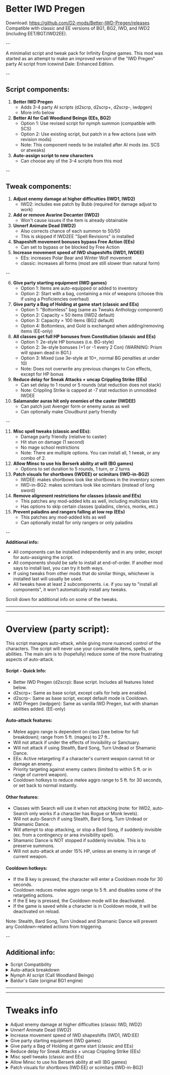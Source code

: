 # Better IWD Pregen
Download: https://github.com/D2-mods/Better-IWD-Pregen/releases  
Compatible with classic and EE versions of BG1, BG2, IWD, and IWD2 (including EET/BGT/IWD2EE).

--

A minimalist script and tweak pack for Infinity Engine games. This mod was started as an attempt to make an improved version of the "IWD Pregen" party AI script from Icewind Dale: Enhanced Edition.

--

Script components:
-

1. **Better IWD Pregen**
	- Adds 3-4 party AI scripts (d2scrp, d2scrp+, d2scrp-, iwdpgen)
 	- More info below
2. **Better AI for Call Woodland Beings (EEs, BG2)**
	- Option 1: Use revised script for nymph summon (compatible with SCS)
	- Option 2: Use existing script, but patch in a few actions (use with revision mods)
	- Note: This component needs to be installed after AI mods (ex. SCS or atweaks)
3. **Auto-assign script to new characters**
	- Can choose any of the 3-4 scripts from this mod

--

Tweak components:
-

1. **Adjust enemy damage at higher difficulties (IWD1, IWD2)**
	- IWD2: includes exe patch by Bubb (required for damage adjust to work)
2. **Add or remove Avarine Decanter (IWD2)**
	- Won't cause issues if the item is already obtainable
3. **Unnerf Animate Dead (IWD2)**
	- Also corrects chance of each summon to 50/50
	- This is skipped if IWD2EE "Spell Revisions" is installed
4. **Shapeshift movement bonuses bypass Free Action (EEs)**
	- Can set to bypass or be blocked by Free Action
5. **Increase movement speed of IWD shapeshifts (IWD1, IWDEE)**
	- EEs: increases Polar Bear and Winter Wolf movement
	- classic: increases all forms (most are still slower than natural form)  

--

6. **Give party starting equipment (IWD games)**
	- Option 1: Items are auto-equipped or added to inventory
	- Option 2: Start with a bag, containing a mix of weapons (choose this if using a Proficiencies overhaul)
7. **Give party a Bag of Holding at game start (classic and EEs)**
	- Option 1: "Bottomless" bag (same as Tweaks Anthology component)
	- Option 2: Capacity = 50 items (IWD2 default)
	- Option 3: Capacity = 100 items (BG2 default)
	- Option 4: Bottomless, and Gold is exchanged when adding/removing items (EE-only)
8. **All classes get full HP bonuses from Constitution (classic and EEs)**
	- Option 1: 2e-style HP bonuses (i.e. BG-style)
	- Option 2: 3e-style bonuses (+1 or -1 every 2 Con) (WARNING: Prism will spawn dead in BG1.)
	- Option 3: Mixed (use 3e-style at 10+, normal BG penalties at under 10)
	- Note: Does not overwrite any previous changes to Con effects, except for HP bonus
9. **Reduce delay for Sneak Attacks + uncap Crippling Strike (EEs)**
	- Can set delay to 1 round or 5 rounds (stat reduction does not stack)
	- Note: Crippling Strike is capped at -7 stat reduction in unmodded IWDEE
10. **Salamander auras hit only enemies of the caster (IWDEE)**
	- Can patch just Avenger form or enemy auras as well
	- Can optionally make Cloudburst party friendly  

--

11. **Misc spell tweaks (classic and EEs):**
	- Damage party friendly (relative to caster)
	- Hit stun on damage (1 second)
	- No mage school restrictions
	- Note: There are multiple options. You can install all, 1 tweak, or any combo of 2.
12. **Allow Minsc to use his Berserk ability at will (BG games)**
	- Options to set duration to 5 rounds, 1 turn, or 2 turns
13. **Patch visuals for shortbows (IWDEE) or scimitars (IWD-in-BG2)**
	- IWDEE: makes shortbows look like shortbows in the inventory screen
	- IWD-in-BG2: makes scimitars look like scimitars (instead of long sword)
14. **Remove alignment restrictions for classes (classic and EEs)**
	- This patches any mod-added kits as well, including multiclass kits
	- Has options to skip certain classes (paladins, clerics, monks, etc.)
15. **Prevent paladins and rangers falling at low rep (EEs)**
	- This patches any mod-added kits as well
	- Can optionally install for only rangers or only paladins

--

**Additional info:**
- All components can be installed independently and in any order, except for auto-assigning the script.
- All components should be safe to install at end-of-order. If another mod says to install last, you can try it both ways.
- If using tweaks from other mods that do similar things, whichever is installed last will usually be used.
- All tweaks have at least 2 subcomponents. i.e. if you say to "install all components", it won't automatically install any tweaks.

Scroll down for additional info on some of the tweaks.

---
---

# Overview (party script):

This script manages auto-attack, while giving more nuanced control of the characters. The script will never use your consumable items, spells, or abilities. The main aim is to (hopefully) reduce some of the more frustrating aspects of auto-attack.

#### Script - Quick Info:
- Better IWD Pregen (d2scrp): Base script. Includes all features listed below.
- d2scrp+: Same as base script, except calls for help are enabled.
- d2scrp-: Same as base script, except default mode is Cooldown.
- IWD Pregen (iwdpgen): Same as vanilla IWD Pregen, but with shaman abilities added. (EE-only)

#### Auto-attack features:
- Melee aggro range is dependent on class (see below for full breakdown); range from 5 ft. (mages) to 27 ft..
- Will not attack if under the effects of Invisibility or Sanctuary.
- Will not attack if using Stealth, Bard Song, Turn Undead or Shamanic Dance.
- EEs: Active retargeting if a character's current weapon cannot hit or damage an enemy.
- Priority targeting against enemy casters (limited to within 5 ft. or in range of current weapon).
- Cooldown hotkeys to reduce melee aggro range to 5 ft. for 30 seconds, or set back to normal instantly.

#### Other features:
- Classes with Search will use it when not attacking (note: for IWD2, auto-Search only works if a character has Rogue or Monk levels).
- Will not auto-Search if using Stealth, Bard Song, Turn Undead or Shamanic Dance.
- Will attempt to stop attacking, or stop a Bard Song, if suddenly invisible (ex. from a contingency or area invisibility spell).
- Shamanic Dance is NOT stopped if suddenly invisible. This is to preserve summons.
- Will not auto-attack at under 15% HP, unless an enemy is in range of current weapon.

#### Cooldown hotkeys:
- If the B key is pressed, the character will enter a Cooldown mode for 30 seconds.
- Cooldown reduces melee aggro range to 5 ft. and disables some of the retargeting actions.
- If the E key is pressed, the Cooldown mode will be deactivated.
- If the game is saved while a character is in Cooldown mode, it will be deactivated on reload.

Note: Stealth, Bard Song, Turn Undead and Shamanic Dance will prevent any Cooldown-related actions from triggering.

--

Additional info:
-
<details>
  <summary>Script Compatibility</summary>

Script Compatibility:
-

- EEs: BG:EE, BG2:EE, IWD:EE, EET (tested on v2.5/v2.6)
- Classic: BG1, BG2, IWD, IWD2 (tested with GOG versions)

Also compatible with any BG2 conversion mods (ex. BGT or Classic Adventures).

#### Classic BG2 engine:  
- TobEx (v26/v28): Compatibility issues should be fixed (v3.7 and later).  
- TobEx Afterlife: Use v29.10 or later. (http://www.shsforums.net/files/file/1274-tobex-afterlife)  
- Improved GUI mod: Use v5.1 or later. (http://www.shsforums.net/files/file/1265-bg2-improved-gui)

NOTE: I'm not 100% sure the scripts work with expansionless versions of the classic games.
  
--

</details>

<details>
  <summary>Auto-attack breakdown</summary>

Auto-attack breakdown
-

**BG(EE), BG2(EE), IWD(EE):**

  ```
Class: Fighter, Ranger, Paladin, including any multiclass combinations
	Conditions (one must be met to auto-attack)
	1. Enemy is within range of the currently equipped weapon
	2. Enemy is within 27 ft.
	3. Attacked by enemy

Class: Kensai, Monk, Shapeshift/Polymorph (without Fighter levels)
	Conditions (one must be met to auto-attack)
	1. Enemy is within range of the currently equipped weapon
	2. Enemy is within 19 ft.
	3. Attacked by enemy

Class: Cleric, Druid, Shaman, Thief, Bard, Cleric/Thief
	Conditions (one must be met to auto-attack)
	1. Enemy is within range of the currently equipped weapon
	2. Enemy is within 13 ft.

Class: Mage, Sorcerer, Mage/Thief, Cleric/Mage
	Conditions (one must be met to auto-attack)
	1. Enemy is within range of the currently equipped weapon
	2. Enemy is within 5 ft.
	3. If THAC0 is less than 5, will attack if enemy is within 13 ft.
  ```

 --

**IWD2:**

  ```
Class: Fighter, Ranger, Paladin or Barbarian (single-class or multiclass with 3+ levels)
	Conditions (one must be met to auto-attack)
	1. Enemy is within range of the currently equipped weapon
	2. Enemy is within 27 ft.
	3. Attacked by enemy

Class: Monk (Level 9+), Wild Shape/Tenser's/Iron Body (without 3+ warrior levels)
	Conditions (one must be met to auto-attack)
	1. Enemy is within range of the currently equipped weapon
	2. Enemy is within 19 ft.
	3. Attacked by enemy

Class: Cleric, Druid, Monk, Thief or Bard, including multiclass with Wizard or Sorcerer
	Conditions (one must be met to auto-attack)
	1. Enemy is within range of the currently equipped weapon
	2. Enemy is within 13 ft.

Class: Wizard or Sorcerer
	Conditions (one must be met to auto-attack)
	1. Enemy is within range of the currently equipped weapon
	2. Enemy is within 5 ft.
  ```
  
--

</details>

<details>
  <summary>Nymph AI script (Call Woodland Beings)</summary>

Nymph AI script (Call Woodland Beings)
-

**Option 1 - Revised script:**
- Smarter spellcasting (better targeting, checks magic resist, etc.).
- May cast Barkskin, Mass Cure, Entangle, or Summon Insects once each per combat encounter. When the AI uses these spells, it doesn't require or consume any memorized spells.
- Slightly increased movement and casting speed.
- Teleports to catch up with the party (ex. while traveling with Boots of Speed).
- Preserves invisibility (won't attack or cast spells).
- Cooldown hotkeys to delay spellcasting (B to enable, E to disable).

Compatible with EEs and classic BG2 engine, including SCS.  
Not compatible with atweaks PnP Fey (use option 2).

--

Dimension Door: The nymph can teleport if conditions are met. It will alway teleport to either the nearest enemy or to a PC (usually, its summoner). It will not use Dimension Door if invisible, unless instructed to by the player (with the D key).

Marking: The nymph "marks" a PC as an object for various actions (by default, this is the summoner). If the marked PC is not on the map for any reason, the nymph will choose another PC on the same map. The nymph will always switch back to its summoner if in visual range. Note that the summoner, as an identifier, is not saved if a summon is still on the map (so if reloading, script will default to Player1 as the "marked" PC).

--

**Hotkeys:**
- If the D key is pressed the nymph will teleport to its summoner (or other PC). Only works when not in combat.
- If the B key is pressed, the nymph will enter Cooldown for 3 rounds. Cooldown mode disables most combat actions.
- If the E key is pressed, the Cooldown timer is set to 0 (deactivated).

--

**Option 2 - Patch existing script:**
- Adds Cooldown hotkeys (B to enable, E to disable)
- Adds D hotkey to teleport to party (out of combat only)
- Teleports to party if not in visual range (and not invisible)
- Preserves invisibility (won't attack or cast spells)
- Usable with atweaks PnP Fey, as well as AI mods that still use NYMPH.BCS (ex. SCS)

NOTE: Dimension Door is more limited with this patch. Will only teleport to the summoner or Player1.
  
--

</details>

<details>
  <summary>Baldur's Gate (original BG1 engine)</summary>

Baldur's Gate (original BG1 engine)
-

- Characters will preserve Hide/Invisibility/Sanctuary
- Melee aggro ranges working
- Calls for help working (d2scrp+)
- Cooldown hotkeys working
- No auto-Search (the FindTraps() script action doesn't work)

NOTE: Bard Song and Turn Undead won't prevent auto-attacking, but you can keep them active during battle if the character is standing outside melee aggro range (obviously with a melee weapon equipped)
  
--

</details>


---
---


# Tweaks info

<details>
  <summary>Adjust enemy damage at higher difficulties (classic IWD, IWD2)</summary>

Adjust enemy damage at higher difficulties (classic IWD, IWD2)
-

- The party normally takes 2x damage on Insane/HoF (or 1.5x on Very Hard).
- This component removes the damage bonus by setting this option in the game INI:

> Suppress Extra Difficulty Damage=1

NOTE: For IWD2, this setting doesn't work in the unmodded game. Thanks to an exe patch by Bubb, the option can be enabled. This patch is included with Bubb's permission.
  
--

</details>

<details>
  <summary>Unnerf Animate Dead (IWD2)</summary>

Unnerf Animate Dead (IWD2)
-

- The nerfed version caps at the Level 9 summons.
- Also corrects the chance of each creature type to 50/50 (was 51/49).
- Skipped if the IWD2EE "Spell Revisions" component is installed.

--

**Level - Summons**
- 1 - Skeleton, Skeleton Archer, Zombie
- 5 - Armored Skeleton, Chosen Zombie
- 7 - Boneguard Skeleton, Poison Zombie
- 9 - Greater Boneguard, Zombie Lord
- 11 - Cold Bones, Greater Zombie Lord
- 13 - Elite Greater Boneguard, Greater Drowned Dead
- 15 - Barrow Wight, Mummy King
- 17 - Apocalyptic Boneguard, Festering Drowned Dead

--

**NOTE: Festering Drowned Dead emits an aura, affecting living creatures, with several possible negative effects (including instant death) on a failed save vs. Fortitude. The aura prevents saving the game while active.**

You can also unnerf this spell by deleting SPWI501.SPL from the override.
  
--

</details>

<details>
  <summary>Increase movement speed of IWD shapeshifts (IWD1, IWD:EE)</summary>

Increase movement speed of IWD shapeshifts (IWD1, IWD:EE)
-

IWDEE:
- Increases movement of polar bear and winter wolf forms. 
- Winter wolf will move slightly faster than in natural form.
- Polar bear is similar speed or slightly slower (depending on angle of movement).

Classic:
- Increases movement of all Druid shapeshifts. 
- The winter wolf moves faster than in natural form. 
- Polar bear gets a huge increase. It now moves similar speed to natural form (instead of ridiculously slow).
- The boring beetle and elementals are slightly slower than natural form.

Additional info:
- There are no conflicts with this tweak and the similar tweak in my Polymorph fixes mod. If differing options are chosen, the game will use whichever is installed last.
- Classic: The 2 installer options are identical. Game doesn't have a polymorph spell.
  
--

</details>

<details>
  <summary>Give party starting equipment (IWD games)</summary>

Give party starting equipment (IWD games)
-

This component gives the party basic starting weapons, as well as the "Worn Garment" armor. Weapons are given based on proficiencies (IWDEE), or class (IWD2), or randomly (classic IWD). There's also an option to start with a bag, containing at least 1 of each weapon type. More info below.

> Note: For IWD2, the pre-made parties already start out equipped, so this just makes it more fair for custom parties.  
> This component is fully compatible with the IWD2EE mod. It's also compatible with IWD-in-BG2, if you really want to use that version.

--

**Scripting notes:**

This is a global script that runs once per character slot per game. If the character exists, the script will start for that slot. It specifically looks for a quarterstaff in the inventory (which level 1 characters will always start with). It will not give starting items if already equipped (i.e. you imported a character from a previous playthrough).

After about 1 round, the script will never run again for that playthrough for that character slot.

--

**Option 1 (auto-equip):**

Instructions:
- Start a new game with new characters (you can also load one saved at the start).
- Wait a few seconds for the script to run for each character.
- That's it. The items will be either equipped or in the inventory.
- For classic IWD, you may need to open/close the Inventory screen 1-2 times to make the script run.

**NOTE: Auto-equip option is not compatible with proficiency overhauls.**


<details>
  <summary>Additional info:</summary>

--

**IWDEE:**
- Items are created based on a character's proficiencies (up to 1 melee and 1 ranged).
- Characters with no melee profs will keep the starting staff.
- Weapons are added to the quickslots or inventory.
- No known issues.

--

**Classic IWD:**
- This game doesn't have a way to detect proficiencies from a script.
- The party receives a randomized set of items (a few items are non-random).
- Total amount of items received is based on size of the initial party.
- For organization, all weapons will be in the inventories of Player1 or Player2.
- Characters will keep the starting staff (removing it can lead to a possible crash).

--

**IWD2:**
- This game doesn't have a way to detect Feats from a script.
- Each character receives one melee and one ranged weapon.
- Items are slightly randomized. Possible items are based on character class.
- Weapons are moved to the quickslots, but are NOT auto-equipped.
- Do one of the following to equip weapons:
	- Save and reload
	- Open and exit Character arbitration
	- Pick up and re-equip each weapon

--

**IWD-in-BG2:**
- Works the same as in IWD:EE.
- Quickslot icon is not automatically updated.
- To update the icon, pick up and re-equip each weapon (save/reload doesn't work).

--

</details>

--

**Option 2 (weapon bag):**

This component will give the party a bag, containing a selection of weapons. A single bag is given and the player can choose what to do with unwanted items (i.e. sell or throw away). The contents is the same regardless of party size. The bag contains at least one of each weapon type, so it should be compatible with any Proficiencies overhauls.

NOTE: If the separate "Give party a Bag of Holding" component is not installed, then items can only be taken out of the weapon bag. If it is installed, then the bag is changed to a normal Bag of Holding.
  
--

</details>

<details>
  <summary>Give party a Bag of Holding at game start (classic and EEs)</summary>

Give party a Bag of Holding at game start (classic and EEs)
-

- The first 3 options give a Bag of Holding with differing max capacities. 
- The "Bottomless" option has a capacity of 32767 items, same number used by Tweaks Anthology.
- Compatible with all IE games that support Bags of Holding (except PsT:EE for now).

--

**Option 4 (EEs) - Bottomless, and Gold is exchanged when adding/removing items (experimental)**

You start with a bottomless bag (60000+ capacity), but unlike other bags, gold is added or taken away whenever items are transferred. Otherwise, it works like a regular bag.

Note that taking items out of the bag isn't cheap. I set to a 180% markup, so comparable to the more expensive merchants. However, the gold you get for putting items into the bag is higher than what you'd get from most stores and there's no depreciation. In BG2, the amounts are comparable to the best ToB merchants. In IWD, there are several merchants that will pay more, but most will only accept certain item types.


<details>
  <summary>Additional info (Option 4):</summary>

--

**Info:**
- Bag screen won't show any numbers (for current gold or amounts transferred).
- You can sell items in the bag to merchants (still costs gold to remove from bag).
- Reputation has no effect.
- Charisma of the active character (the one with the bag) adjusts price for buying items back.

NOTE: Items cannot be taken out of the bag if party lacks the gold to buy it back.

--

**Issues/Exploits:**
- Rechargeable items: Gold gained when putting in the bag is always the same (current charges doesn't matter). Removing an item, however, costs less with fewer charges. At 0 charges, an item is actually free to take out. So you can deplete an item of charges, then continually add and remove it to make infinite gold.
- Items with 1 gold base price will give 0 gold when putting in the bag.

--

</details>
  
--

</details>

<details>
  <summary>Reduce delay for Sneak Attacks + uncap Crippling Strike (EEs)</summary>

Reduce delay for Sneak Attacks + uncap Crippling Strike (EEs)
-

Reduce delay for Sneak Attacks:
- Default delay is 420 seconds (i.e. immunity effect on target).
- Options to reduce delay to 6 or 30 seconds, or keep unchanged.
- 3rd option (no change) will patch effects if a related tweak from OlvynTweaks is detected.

Uncap Crippling Strike:
- Allows Crippling Strike to scale to -16 (Assassin at level 50).
- By default, the stat reduction is capped at -7 (EE v2.5 and v2.6.6).
- The dialogue box and Record screen could show higher numbers, but the effect never went past -7.
- Main purpose is to allow Assassins to reach -10 in IWD:EE.
  
--

</details>

<details>
  <summary>Misc spell tweaks (classic and EEs)</summary>

Misc spell tweaks (classic and EEs)
-

- This has 3 tweaks:
	- Damage party friendly (relative to caster)
	- Hit stun on damage (1 second)
	- No mage school restrictions
- Safe to install at end-of-order. Install after any mods that adds spells or items.
- It has multiple subcomponents. You can install all tweaks, just 1 tweak, or any combo of 2.
- The damage ones will also check item spells (wands, potions, etc.).

--

**Additional info (spell tweaks):**
- Opcode 12 (damage) required on the SPL for the damage tweaks. (poison, disease, etc. are not patched)
- The damage ones ignore spells that target the caster with no projectile (ex. self-damage from berserker Enrage)
- The damage ones ignore most subspells. (note: installer will always check SPLs with long range or an offensive "secondary type")
- "No mage school restrictions" is both a tweak and a workaround for a serious issue with sorcerer kits (spell schools missing from selection screen). More info in this post at G3 forums: https://www.gibberlings3.net/forums/topic/36181-spell-selection-issue-sorcererscharacter-creation/#comment-318196
- "No mage school restrictions" will also make all arcane scrolls usable by any specialist. (note: Making the spell appear in the selection screen also makes the "Write Magic" button appear, even if scroll is unusable).
- Hit stun note: Does not remove any stun effects already on the spell, so longer durations will still be there.
- Hit stun note: Applies only once per spell. (ex. Melf's arrow stuns only on initial hit.)
- Hit stun note: For spells with saving throws for half damage, stun is only if save is failed.
- Hit stun note: skips repeating area damage (ex. Cloudkill). Similar mod spells are skipped if Secondary type is set to BATTLEGROUND.
- Hit stun note: skips counter/barrier spells (Fire Shield, Blade Barrier, etc.). Similar mod spells are skipped if Secondary type is set to any PROTECTIONS type.

--

**Game-specific info:**
- PSTEE: "No mage school restrictions" not available. (note: many PSTEE spells use hardcoded projectiles or effects, so the damage ones only apply to a few spells)
- BG1 (classic): "Damage party friendly" not available
- IWD1/IWD2 (classic): Projectiles that apply damage directly are skipped for damage tweaks (ex. Agannazar's Scorcher). Most spells like fireball, skull trap, etc. will be patched.
- IWD2: "No mage school restrictions" will change all arcane spells to Generalist school. This is required to make all spells learnable by all specialists (note: editing listmage.2da doesn't work for this).

--

</details>

<details>
  <summary>Allow Minsc to use his Berserk ability at will (BG games)</summary>

Allow Minsc to use his Berserk ability at will (BG games)
-

- Can set duration to 30, 60, or 120 seconds.
- The way it works differs by game:
	- EEs: Can be recast at any time (stat bonuses do not stack).
	- BG1: Regain ability after duration runs out.
	- BG2: Regain ability immediately, but cannot recast until duration runs out.
- BG2EE: Fixes a timing error, which caused Minsc to always take damage when the ability ended, even at full health.
- BG2: Fixes incorrect durations for some effects (tested in BG2 fixpack v13)

NOTE: Will be skipped if Rashemi Berserker (Artisan's Kitpack) is installed
  
--

</details>

<details>
  <summary>Patch visuals for shortbows (IWD:EE) or scimitars (IWD-in-BG2)</summary>

Patch visuals for shortbows (IWD:EE) or scimitars (IWD-in-BG2)
-

- IWDEE: Patch shortbows to use shortbow appearance (as in classic IWD)
- IWD-in-BG2: Patch scimitars to use scimitar appearance (was using long sword)

NOTE: Shortbow appearance can't be set for IWD-in-BG2
  
--

</details>
